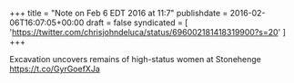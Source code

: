 +++
title = "Note on Feb 6 EDT 2016 at 11:7"
publishdate = 2016-02-06T16:07:05+00:00
draft = false
syndicated = [ 'https://twitter.com/chrisjohndeluca/status/696002181418319900?s=20' ]
+++

Excavation uncovers remains of high-status women at Stonehenge https://t.co/GyrGoefXJa
